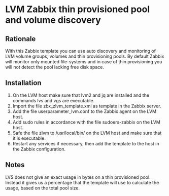 # LVM Zabbix thin provisioned pool and volume discovery

## Rationale

With this Zabbix template you can use auto discovery and monitoring of LVM volume groups, volumes and thin provisioning pools. By default
Zabbix will monitor only mounted file-systems and in case of thin provisioning you will not detect the pool lacking free disk space.

## Installation

1. On the LVM host make sure that lvm2 and jq are installed and the commands lvs and vgs are executable.
1. Import the file zbx_zlvm_template.xml as template in the Zabbix server.
1. Add the file userparameter_lvm.conf to the Zabbix agent on the LVM host.
1. Add sudo rules in accordance with the file sudoers-zabbix on the LVM host.
1. Safe the file zlvm to /usr/local/bin/ on the LVM host and make sure that it is executable.
1. Restart any services if necessary, then add the template to the host in the Zabbix configuration.

## Notes

LVS does not give an exact usage in bytes on a thin provisioned pool. Instead it gives us a percentage that the template will use to
calculate the usage, based on the total pool size.
